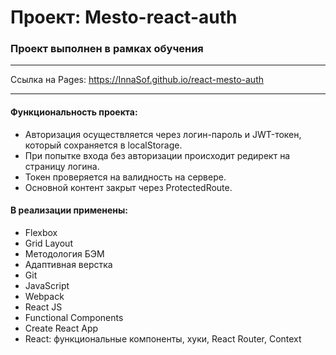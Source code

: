 # Проект: Mesto-react-auth

### Проeкт выполнен в рамках обучения

*******

Ссылка на Pages: https://InnaSof.github.io/react-mesto-auth

*****
#### Функциональность проекта:

* Авторизация осуществляется через логин-пароль и JWT-токен, который сохраняется в localStorage.
* При попытке входа без авторизации происходит редирект на страницу логина.
* Токен проверяется на валидность на сервере.
* Основной контент закрыт через ProtectedRoute.

#### В реализации применены:

* Flexbox
* Grid Layout
* Методология БЭМ
* Адаптивная верстка
* Git
* JavaScript
* Webpack
* React JS
* Functional Components
* Create React App
* React: функциональные компоненты, хуки, React Router, Сontext
